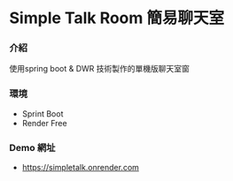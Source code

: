 # Simple Talk Room 簡易聊天室

### 介紹
使用spring boot & DWR 技術製作的單機版聊天室窗


### 環境
* Sprint Boot
* Render Free

### Demo 網址
* https://simpletalk.onrender.com
